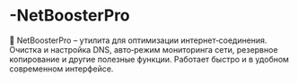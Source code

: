 # -NetBoosterPro
🚀 NetBoosterPro – утилита для оптимизации интернет‑соединения. Очистка и настройка DNS, авто‑режим мониторинга сети, резервное копирование и другие полезные функции. Работает быстро и в удобном современном интерфейсе.

